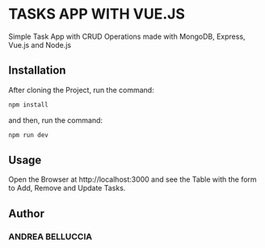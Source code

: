 # TASKS APP WITH VUE.JS

Simple Task App with CRUD Operations made with MongoDB, Express, Vue.js and Node.js

## Installation

After cloning the Project, run the command:

```bash
npm install
```

and then, run the command:

```bash
npm run dev
```

## Usage

Open the Browser at http://localhost:3000 and see the Table with the form to Add, Remove and Update Tasks.

## Author

### ANDREA BELLUCCIA
